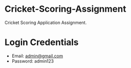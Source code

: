 # Cricket-Scoring-Assignment

Cricket Scoring Application Assignment.

# Login Credentials

- Email: admin@gmail.com
- Password: admin123
